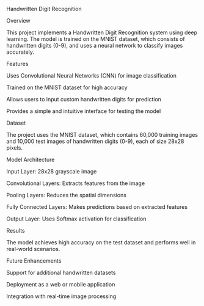 Handwritten Digit Recognition

Overview

This project implements a Handwritten Digit Recognition system using deep learning. The model is trained on the MNIST dataset, which consists of handwritten digits (0-9), and uses a neural network to classify images accurately.

Features

Uses Convolutional Neural Networks (CNN) for image classification

Trained on the MNIST dataset for high accuracy

Allows users to input custom handwritten digits for prediction

Provides a simple and intuitive interface for testing the model

Dataset

The project uses the MNIST dataset, which contains 60,000 training images and 10,000 test images of handwritten digits (0-9), each of size 28x28 pixels.

Model Architecture

Input Layer: 28x28 grayscale image

Convolutional Layers: Extracts features from the image

Pooling Layers: Reduces the spatial dimensions

Fully Connected Layers: Makes predictions based on extracted features

Output Layer: Uses Softmax activation for classification

Results

The model achieves high accuracy on the test dataset and performs well in real-world scenarios.

Future Enhancements

Support for additional handwritten datasets

Deployment as a web or mobile application

Integration with real-time image processing
